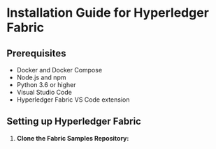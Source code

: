 # Installation Guide for Hyperledger Fabric

## Prerequisites
- Docker and Docker Compose
- Node.js and npm
- Python 3.6 or higher
- Visual Studio Code
- Hyperledger Fabric VS Code extension

## Setting up Hyperledger Fabric

1. **Clone the Fabric Samples Repository:**
